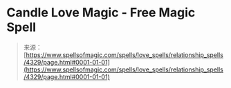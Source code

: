 <!--yml
category: 未分类
date: 2024-06-12 18:37:59
-->

# Candle Love Magic - Free Magic Spell

> 来源：[https://www.spellsofmagic.com/spells/love_spells/relationship_spells/4329/page.html#0001-01-01](https://www.spellsofmagic.com/spells/love_spells/relationship_spells/4329/page.html#0001-01-01)